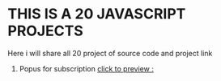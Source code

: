 # THIS IS A 20 JAVASCRIPT PROJECTS 
Here i will share all 20 project of source code and project link
1. Popus for subscription
[click to preview :](https://popus.netlify.app)

